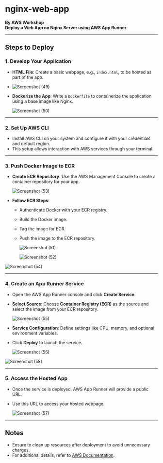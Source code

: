 # nginx-web-app  
**By AWS Workshop**  
**Deploy a Web App on Nginx Server using AWS App Runner**

---

## Steps to Deploy  

### 1. Develop Your Application  
- **HTML File**: Create a basic webpage, e.g., `index.html`, to be hosted as part of the app.
- 
  ![Screenshot (49)](https://github.com/user-attachments/assets/8c4b3dc3-aba6-4357-8b24-35cfbe2a1045)

- **Dockerize the App**: Write a `Dockerfile` to containerize the application using a base image like Nginx.

  ![Screenshot (50)](https://github.com/user-attachments/assets/32131e4d-45a9-4abb-8793-c1473985d911)


---

### 2. Set Up AWS CLI  
- Install AWS CLI on your system and configure it with your credentials and default region.  
- This setup allows interaction with AWS services through your terminal.  

---

### 3. Push Docker Image to ECR  
- **Create ECR Repository**: Use the AWS Management Console to create a container repository for your app.
  
    ![Screenshot (53)](https://github.com/user-attachments/assets/9765a4bb-1420-41f5-a9dc-f7b405fedef0)

- **Follow ECR Steps**:  
  - Authenticate Docker with your ECR registry.  
  - Build the Docker image.  
  - Tag the image for ECR.  
  - Push the image to the ECR repository.

    ![Screenshot (51)](https://github.com/user-attachments/assets/13759b67-45f3-47d5-8b2a-c325b9d56f6d)

    ![Screenshot (52)](https://github.com/user-attachments/assets/e0d1c00c-cfb2-449f-b228-5279caa2f647)

![Screenshot (54)](https://github.com/user-attachments/assets/560df70d-c487-4613-9fc6-a85bb2065632)


---

### 4. Create an App Runner Service  
- Open the AWS App Runner console and click **Create Service**.  
- **Select Source**: Choose **Container Registry (ECR)** as the source and select the image from your ECR repository.

  ![Screenshot (55)](https://github.com/user-attachments/assets/ab3a93b9-1370-4479-8476-7f94b8da1c66)

- **Service Configuration**: Define settings like CPU, memory, and optional environment variables.  
- Click **Deploy** to launch the service.

  ![Screenshot (56)](https://github.com/user-attachments/assets/5f097d27-6ecb-4ef8-9e01-1fdc680d695d)

![Screenshot (58)](https://github.com/user-attachments/assets/63b307e3-b36c-41e2-a559-e3c344d2b658)


---

### 5. Access the Hosted App  
- Once the service is deployed, AWS App Runner will provide a public URL.  
- Use this URL to access your hosted webpage.

  ![Screenshot (57)](https://github.com/user-attachments/assets/0f27b53e-fd26-4bad-b373-3d3d9ba718d5)


---

## Notes  
- Ensure to clean up resources after deployment to avoid unnecessary charges.  
- For additional details, refer to [AWS Documentation](https://aws.amazon.com/getting-started/guides/deploy-webapp-apprunner/).  
